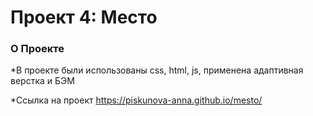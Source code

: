 # Проект 4: Место

### О Проекте

*В проекте были использованы css, html, js, применена адаптивная верстка и БЭМ

*Ссылка на проект https://piskunova-anna.github.io/mesto/
